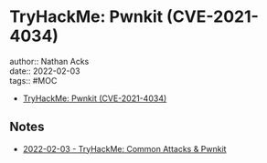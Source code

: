 # TryHackMe: Pwnkit (CVE-2021-4034)

author:: Nathan Acks  
date:: 2022-02-03  
tags:: #MOC

* [TryHackMe: Pwnkit (CVE-2021-4034)](https://tryhackme.com/room/pwnkit)

## Notes

* [2022-02-03 - TryHackMe: Common Attacks & Pwnkit](../log/2022-02-03-tryhackme-common-attacks-and-pwnkit.md)
